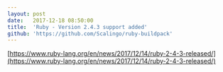 ```yaml
---
layout:	post
date:	2017-12-18 08:50:00
title:	'Ruby - Version 2.4.3 support added'
github: 'https://github.com/Scalingo/ruby-buildpack'
---
```


[https://www.ruby-lang.org/en/news/2017/12/14/ruby-2-4-3-released/](https://www.ruby-lang.org/en/news/2017/12/14/ruby-2-4-3-released/)

